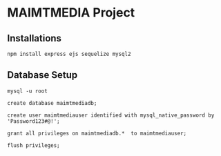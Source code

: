 # MAIMTMEDIA Project

## Installations

```
npm install express ejs sequelize mysql2
```

## Database Setup

```
mysql -u root
```

``` 
create database maimtmediadb;

create user maimtmediauser identified with mysql_native_password by 'Password123#@!';

grant all privileges on maimtmediadb.*  to maimtmediauser;

flush privileges;
```
